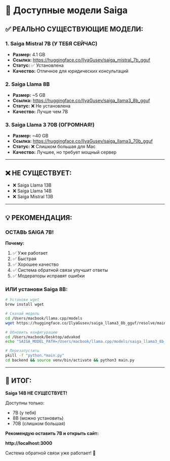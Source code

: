 # 🤖 Доступные модели Saiga

## ✅ РЕАЛЬНО СУЩЕСТВУЮЩИЕ МОДЕЛИ:

### 1. Saiga Mistral 7B (У ТЕБЯ СЕЙЧАС)
- **Размер:** 4.1 GB
- **Ссылка:** https://huggingface.co/IlyaGusev/saiga_mistral_7b_gguf
- **Статус:** ✅ Установлена
- **Качество:** Отличное для юридических консультаций

### 2. Saiga Llama 8B
- **Размер:** ~5 GB
- **Ссылка:** https://huggingface.co/IlyaGusev/saiga_llama3_8b_gguf
- **Статус:** ❌ Не установлена
- **Качество:** Лучше чем 7B

### 3. Saiga Llama 3 70B (ОГРОМНАЯ!)
- **Размер:** ~40 GB
- **Ссылка:** https://huggingface.co/IlyaGusev/saiga_llama3_70b_gguf
- **Статус:** ❌ Слишком большая для Mac
- **Качество:** Лучшее, но требует мощный сервер

---

## ❌ НЕ СУЩЕСТВУЕТ:

- ❌ Saiga Llama 13B
- ❌ Saiga Llama 14B
- ❌ Saiga Mistral 13B

---

## 💡 РЕКОМЕНДАЦИЯ:

### ОСТАВЬ SAIGA 7B!

**Почему:**
1. ✅ Уже работает
2. ✅ Быстрая
3. ✅ Хорошее качество
4. ✅ Система обратной связи улучшит ответы
5. ✅ Модераторы исправят ошибки

### ИЛИ установи Saiga 8B:

```bash
# Установи wget
brew install wget

# Скачай модель
cd /Users/macbook/llama.cpp/models
wget https://huggingface.co/IlyaGusev/saiga_llama3_8b_gguf/resolve/main/model-q4_K.gguf -O saiga_llama3_8b_q4_K.gguf

# Обновить конфигурацию
cd /Users/macbook/Desktop/advakod
echo "SAIGA_MODEL_PATH=/Users/macbook/llama.cpp/models/saiga_llama3_8b_q4_K.gguf" >> backend/.env

# Перезапустить
pkill -f "python.*main.py"
cd backend && source venv/bin/activate && python3 main.py
```

---

## 🎯 ИТОГ:

**Saiga 14B НЕ СУЩЕСТВУЕТ!**

Доступны только:
- 7B (у тебя)
- 8B (можно установить)
- 70B (слишком большая)

**Рекомендую оставить 7B и открыть сайт:**

**http://localhost:3000**

Система обратной связи уже работает! 🎉
